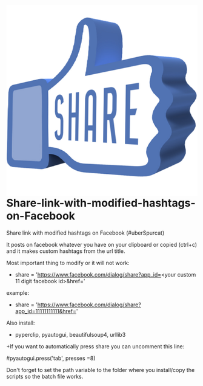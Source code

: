 <img src="Share.png" align="right" />

# Share-link-with-modified-hashtags-on-Facebook
Share link with modified hashtags on Facebook (#uberSpurcat)

It posts on facebook whatever you have on your clipboard or copied (ctrl+c) and it makes custom hashtags from the url title.

Most important thing to modify or it will not work:

-  share = 'https://www.facebook.com/dialog/share?app_id=<your custom 11 digit facebook id>&href='
                                                              
  example:
+    share = 'https://www.facebook.com/dialog/share?app_id=11111111111&href='
    
Also install:
+  pyperclip, pyautogui, beautifulsoup4, urllib3

+If you want to automatically press share you can uncomment this line:

#pyautogui.press('tab', presses =8)

Don't forget to set the path variable to the folder where you install/copy the scripts so the batch file works.
